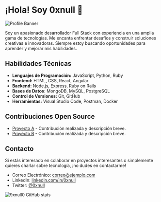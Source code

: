 # ¡Hola! Soy 0xnull 👋

![Profile Banner](https://example.com/banner_image.png)

Soy un apasionado desarrollador Full Stack con experiencia en una amplia gama de tecnologías. Me encanta enfrentar desafíos y construir soluciones creativas e innovadoras. Siempre estoy buscando oportunidades para aprender y mejorar mis habilidades.

## Habilidades Técnicas

- **Lenguajes de Programación:** JavaScript, Python, Ruby
- **Frontend:** HTML, CSS, React, Angular
- **Backend:** Node.js, Express, Ruby on Rails
- **Bases de Datos:** MongoDB, MySQL, PostgreSQL
- **Control de Versiones:** Git, GitHub
- **Herramientas:** Visual Studio Code, Postman, Docker

## Contribuciones Open Source

- [Proyecto A](https://github.com/proyecto-a) - Contribución realizada y descripción breve.
- [Proyecto B](https://github.com/proyecto-b) - Contribución realizada y descripción breve.

## Contacto

Si estás interesado en colaborar en proyectos interesantes o simplemente quieres charlar sobre tecnología, ¡no dudes en contactarme!

- Correo Electrónico: [correo@ejemplo.com](mailto:correo@ejemplo.com)
- LinkedIn: [linkedin.com/in/0xnull](https://www.linkedin.com/in/0xnull)
- Twitter: [@0xnull](https://twitter.com/0xnull)

![9xnull0 GitHub stats](https://github-readme-stats.vercel.app/api?username=0xnull0&show_icons=true&bg_color=00000000)
